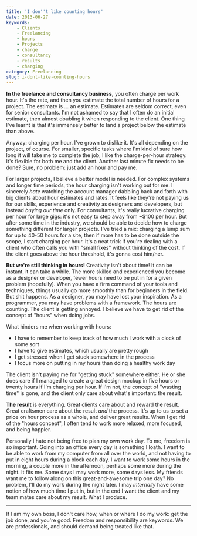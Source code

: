 ```yaml
---
title: 'I don''t like counting hours'
date: 2013-06-27
keywords:
    - Clients
    - Freelancing
    - hours
    - Projects
    - charge
    - consultancy
    - results
    - charging
category: Freelancing
slug: i-dont-like-counting-hours
---
```


**In the freelance and consultancy business,** you often charge per work hour. It's the rate, and
then you estimate the total number of hours for a project. The estimate is ... an estimate.
Estimates are seldom correct, even for senior consultants. I'm not ashamed to say that I often do an
initial estimate, then almost doubling it when responding to the client. One thing I've learnt is
that it's immensely better to land a project below the estimate than above.

Anyway: charging per hour. I've grown to dislike it. It's all depending on the project, of course.
For smaller, specific tasks where I'm kind of sure how long it will take me to complete the job, I
like the charge-per-hour strategy. It's flexible for both me and the client. Another last minute fix
needs to be done? Sure, no problem: just add an hour and pay me.

For larger projects, I believe a better model is needed. For complex systems and longer time
periods, the hour charging isn't working out for me. I sincerely _hate_ watching the account manager
dabbling back and forth with big clients about hour estimates and rates. It feels like they're not
paying us for our skills, experience and creativity as designers and developers, but instead _buying
our time_ only. For consultants, it's really lucrative charging per hour for large gigs: it's not
easy to step away from ~$100 per hour. But after some time in the industry, we should be able to
decide how to charge something different for larger projects. I've tried a mix: charging a lump sum
for up to 40-50 hours for a site, then if more has to be done outside the scope, I start charging
per hour. It's a neat trick if you're dealing with a client who often calls you with "small fixes"
without thinking of the cost. If the client goes above the hour threshold, it's gonna cost him/her.

**But we're still thinking in hours!** Creativity isn't about time! It can be instant, it can take a
while. The more skilled and experienced you become as a designer or developer, fewer hours need to
be put in for a given problem (hopefully). When you have a firm command of your tools and
techniques, things usually go more smoothly than for beginners in the field. But shit happens. As a
designer, you may have lost your inspiration. As a programmer, you may have problems with a
framework. The hours are counting. The client is getting annoyed. I believe we have to get rid of
the concept of "hours" when doing jobs.

What hinders me when working with hours:

- I have to remember to keep track of how much I work with a clock of some sort
- I have to give estimates, which usually are pretty rough
- I get stressed when I get stuck somewhere in the process
- I focus more on putting in my hours than doing a healthy work day

The client isn't paying me for "getting stuck" somewhere either. He or she does care if I managed to
create a great design mockup in five hours or twenty hours if I'm charging per hour. If I'm not, the
concept of "wasting time" is gone, and the client only care about what's important: the result.

**The result** is everything. Great clients care about and reward the result. Great craftsmen care
about the result _and_ the process. It's up to us to set a price on hour process as a whole, and
deliver great results. When I get rid of the "hours concept", I often tend to work more relaxed,
more focused, and being happier.

Personally I hate not being free to plan my own work day. To me, freedom is so important. Going into
an office every day is something I loath. I want to be able to work from my computer from all over
the world, and not having to put in eight hours during a block each day. I want to work some hours
in the morning, a couple more in the afternoon, perhaps some more during the night. It fits me. Some
days I may work more, some days less. My friends want me to follow along on this great-and-awesome
trip one day? No problem, I'll do my work during the night later. I may _internally_ have some
notion of how much time I put in, but in the end I want the client and my team mates care about my
result. What I produce.

---

If I am my own boss, I don't care how, when or where I do my work: get the job done, and you're
good. Freedom and responsibility are keywords. We are professionals, and should demand being treated
like that.
